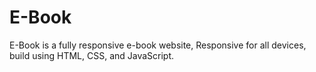 # E-Book
E-Book is a fully responsive e-book website, Responsive for all devices, build using HTML, CSS, and JavaScript.
